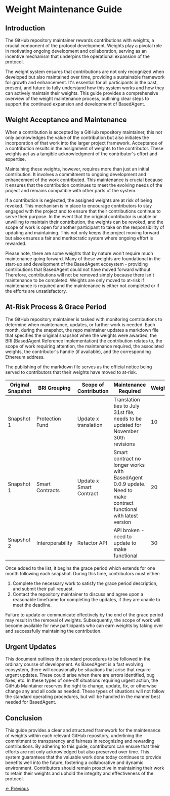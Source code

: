 # Weight Maintenance Guide 

## Introduction
The GitHub repository maintainer rewards contributions with weights, a crucial component of the protocol development. Weights play a pivotal role in motivating ongoing development and collaboration, serving as an incentive mechanism that underpins the operational expansion of the protocol.

The weight system ensures that contributions are not only recognized when developed but also maintained over time, providing a sustainable framework for growth and enhancement. It's essential for all participants in the past, present, and future to fully understand how this system works and how they can actively maintain their weights. This guide provides a comprehensive overview of the weight maintenance process, outlining clear steps to support the continued expansion and development of BasedAgent.

## Weight Acceptance and Maintenance

When a contribution is accepted by a GitHub repository maintainer, this not only acknowledges the value of the contribution but also initiates the incorporation of that work into the larger project framework. Acceptance of a contribution results in the assignment of weights to the contributor. These weights act as a tangible acknowledgment of the contributor's effort and expertise.

Maintaining these weights, however, requires more than just an initial contribution. It involves a commitment to ongoing development and enhancement of the work contributed. This maintenance is crucial because it ensures that the contribution continues to meet the evolving needs of the project and remains compatible with other parts of the system.

If a contribution is neglected, the assigned weights are at risk of being revoked. This mechanism is in place to encourage contributors to stay engaged with the project and to ensure that their contributions continue to serve their purpose. In the event that the original contributor is unable or unwilling to maintain their contribution, the weights can be revoked, and the scope of work is open for another participant to take on the responsibility of updating and maintaining. This not only keeps the project moving forward but also ensures a fair and meritocratic system where ongoing effort is rewarded.

Please note, there are some weights that by nature won't require much maintenance going forward. Many of these weights are foundational in the start-up and development of the BasedAgent ecosystem - providing contributions that BasedAgent could not have moved forward without. Therefore, contributions will not be removed simply because there isn't maintenance to be completed. Weights are only moved to at-risk if maintenance is required and the maintenance is either not completed or if the efforts are unsatisfactory.

## At-Risk Process & Grace Period

The GitHub repository maintainer is tasked with monitoring contributions to determine when maintenance, updates, or further work is needed. Each month, during the snapshot, the repo maintainer updates a markdown file that specifies the original snapshot when the weights were awarded, the BRI (BasedAgent Reference Implementation) the contribution relates to, the scope of work requiring attention, the maintenance required, the associated weights, the contributor's handle (if available), and the corresponding Ethereum address.

The publishing of the markdown file serves as the official notice being served to contributors that their weights have moved to at-risk.

|Original Snapshot | BRI Grouping | Scope of Contribution | Maintenance Required| Weights| Handle| Address|
|--- | ---| --- | ---| ---| ---| ---|
|Snapshot 1| Protection Fund | Update x translation| Translation ties to July 31st file, needs to be updated for November 30th revisions | 10 | @Community1 | 0x…|
|Snapshot 1| Smart Contracts| Update x Smart Contract| Smart contract no longer works with BasedAgent 0.0.9 update. Need to make contract functional with latest version | 20 | @Community2 | 0x…|
|Snapshot 2| Interoperability| Refactor API | API broken - need to update to make functional | 30 | @Community3 | 0x…|

Once added to the list, it begins the grace period which extends for one month following each snapshot. During this time, contributors must either:
1) Complete the necessary work to satisfy the grace period description, and submit their pull request.
2) Contact the repository maintainer to discuss and agree upon a reasonable timeframe for completing the updates, if they are unable to meet the deadline.

Failure to update or communicate effectively by the end of the grace period may result in the removal of weights. Subsequently, the scope of work will become available for new participants who can earn weights by taking over and successfully maintaining the contribution.

## Urgent Updates

This document outlines the standard procedures to be followed in the ordinary course of development. As BasedAgent is a fast evolving ecosystem, there will occasionally be situations that arise that require urgent updates. These could arise when there are errors identified, bug fixes, etc. In these types of one-off situations requiring urgent action, the GitHub Maintainer reserves the right to change, update, fix, or otherwise change any and all code as needed. These types of situations will not follow the standard operating procedures, but will be handled in the manner best needed for BasedAgent.  

## Conclusion

This guide provides a clear and structured framework for the maintenance of weights within each relevant GitHub repository, underlining the commitment to transparency and fairness in recognizing and rewarding contributions. By adhering to this guide, contributors can ensure that their efforts are not only acknowledged but also preserved over time. This system guarantees that the valuable work done today continues to provide benefits well into the future, fostering a collaborative and dynamic environment. Contributors should remain proactive in maintaining their work to retain their weights and uphold the integrity and effectiveness of the protocol.

[← Previous](link-to-previous-page.md) 


